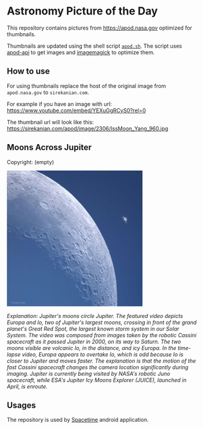 # Astronomy Picture of the Day

This repository contains pictures from https://apod.nasa.gov optimized for thumbnails.

Thumbnails are updated using the shell script [`apod.sh`](apod.sh). The script
uses [apod-api](https://github.com/nasa/apod-api) to get images and [imagemagick](https://imagemagick.org) to
optimize them.

## How to use

For using thumbnails replace the host of the original image from `apod.nasa.gov` to `sirekanian.com`.

For example if you have an image with url:<br>
https://www.youtube.com/embed/YEXuGgRCyS0?rel=0

The thumbnail url will look like this:<br>
https://sirekanian.com/apod/image/2306/IssMoon_Yang_960.jpg

## Moons Across Jupiter

Copyright: (empty)

[![the picture of the day][1]][2]

_Explanation: Jupiter's moons circle Jupiter. The featured video depicts Europa and Io, two of Jupiter's largest moons, crossing in front of the grand planet's Great Red Spot, the largest known storm system in our Solar System. The video was composed from images taken by the robotic Cassini spacecraft as it passed Jupiter in 2000, on its way to Saturn. The two moons visible are volcanic Io, in the distance, and icy Europa.  In the time-lapse video, Europa appears to overtake Io, which is odd because Io is closer to Jupiter and moves faster. The explanation is that the motion of the fast Cassini spacecraft changes the camera location significantly during imaging.  Jupiter is currently being visited by NASA's robotic Juno spacecraft, while ESA's Jupiter Icy Moons Explorer (JUICE), launched in April, is enroute._

## Usages

The repository is used by [Spacetime][3] android application.

[1]: image/2306/IssMoon_Yang_960.jpg

[2]: https://www.youtube.com/embed/YEXuGgRCyS0?rel=0

[3]: https://github.com/sirekanian/spacetime
